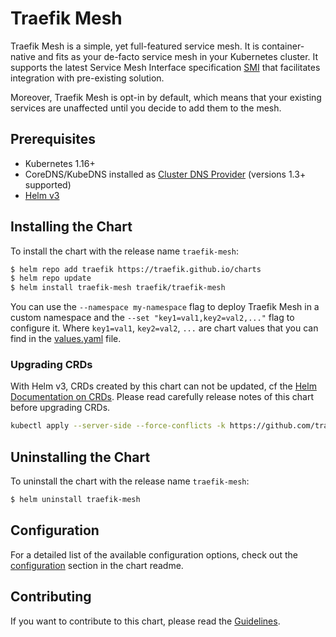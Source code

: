 # Traefik Mesh

Traefik Mesh is a simple, yet full-featured service mesh. It is container-native and fits as your de-facto service mesh in your Kubernetes cluster.
It supports the latest Service Mesh Interface specification [SMI](https://smi-spec.io/) that facilitates integration with pre-existing solution.

Moreover, Traefik Mesh is opt-in by default, which means that your existing services are unaffected until you decide to add them to the mesh.

## Prerequisites

- Kubernetes 1.16+
- CoreDNS/KubeDNS installed as [Cluster DNS Provider](https://kubernetes.io/docs/tasks/administer-cluster/dns-custom-nameservers/) (versions 1.3+ supported)
- [Helm v3](https://helm.sh/docs/intro/install/)

## Installing the Chart

To install the chart with the release name `traefik-mesh`:

```bash
$ helm repo add traefik https://traefik.github.io/charts
$ helm repo update
$ helm install traefik-mesh traefik/traefik-mesh
```

You can use the `--namespace my-namespace` flag to deploy Traefik Mesh in a custom namespace and the `--set "key1=val1,key2=val2,..."` flag to configure it.
Where `key1=val1`, `key2=val2`, `...` are chart values that you can find in the [values.yaml](https://github.com/traefik/mesh-helm-chart/tree/master/mesh/values.yaml) file.

### Upgrading CRDs

With Helm v3, CRDs created by this chart can not be updated, cf the [Helm Documentation on CRDs](https://helm.sh/docs/chart_best_practices/custom_resource_definitions). Please read carefully release notes of this chart before upgrading CRDs.

```bash
kubectl apply --server-side --force-conflicts -k https://github.com/traefik/mesh-helm-chart/mesh/crds/
```

## Uninstalling the Chart

To uninstall the chart with the release name `traefik-mesh`:

```bash
$ helm uninstall traefik-mesh
```

## Configuration

For a detailed list of the available configuration options, check out the [configuration](https://github.com/traefik/mesh-helm-chart/tree/master/mesh#configuration) section in the chart readme.

## Contributing

If you want to contribute to this chart, please read the [Guidelines](https://github.com/traefik/mesh-helm-chart/blob/master/mesh/Guidelines.md).

